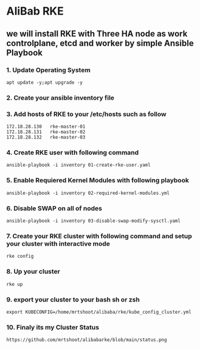 # AliBab RKE
## we will install RKE with Three HA node as work controlplane, etcd and worker by simple Ansible Playbook

### 1. Update Operating System
```
apt update -y;apt upgrade -y
```

### 2. Create your ansible inventory file

### 3. Add hosts of RKE to your /etc/hosts such as follow
```
172.18.28.130	rke-master-01
172.18.28.131	rke-master-02
172.18.28.132	rke-master-03
```

### 4. Create RKE user with following command
```
ansible-playbook -i inventory 01-create-rke-user.yaml
```

### 5. Enable Requiered Kernel Modules with following playbook
```
ansible-playbook -i inventory 02-required-kernel-modules.yml
```

### 6. Disable SWAP on all of nodes
```
ansible-playbook -i inventory 03-disable-swap-modify-sysctl.yaml
```

### 7. Create your RKE cluster with following command and setup your cluster with interactive mode
```
rke config
```

### 8. Up your cluster
```
rke up
```

### 9. export your cluster to your bash sh or zsh
```
export KUBECONFIG=/home/mrtshoot/alibaba/rke/kube_config_cluster.yml
```

### 10. Finaly its my Cluster Status
```
https://github.com/mrtshoot/alibabarke/blob/main/status.png
```
